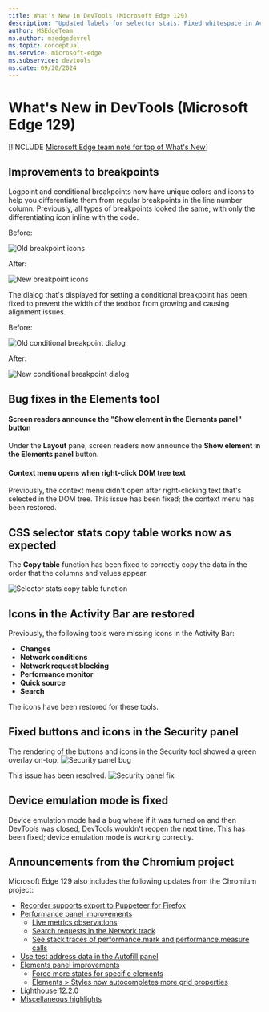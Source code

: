 ```yaml
---
title: What's New in DevTools (Microsoft Edge 129)
description: "Updated labels for selector stats. Fixed whitespace in Activity Bar right-click menus. And more."
author: MSEdgeTeam
ms.author: msedgedevrel
ms.topic: conceptual
ms.service: microsoft-edge
ms.subservice: devtools
ms.date: 09/20/2024
---
```

# What's New in DevTools (Microsoft Edge 129)

[!INCLUDE [Microsoft Edge team note for top of What's New](../../includes/edge-whats-new-note.md)]


<!-- ====================================================================== -->
## Improvements to breakpoints

<!-- Subtitle: Refreshed icons to help differentiate breakpoint types and the conditional breakpoint dialog alignment has been fixed.-->

Logpoint and conditional breakpoints now have unique colors and icons to help you differentiate them from regular breakpoints in the line number column.  Previously, all types of breakpoints looked the same, with only the differentiating icon inline with the code.

Before:

![Old breakpoint icons](./devtools-129-images/old-breakpoints.png)

After:

![New breakpoint icons](./devtools-129-images/new-breakpoints.png)

The dialog that's displayed for setting a conditional breakpoint has been fixed to prevent the width of the textbox from growing and causing alignment issues.

Before:

![Old conditional breakpoint dialog](./devtools-129-images/old-dialog.png)

After:

![New conditional breakpoint dialog](./devtools-129-images/new-dialog.png)


<!-- ====================================================================== -->
## Bug fixes in the Elements tool

<!-- Screen readers will announce the "Show element in the Elements panel" button, and the context menu has been restored. -->


<!-- ------------------------------ -->
#### Screen readers announce the "Show element in the Elements panel" button

Under the **Layout** pane,<!-- todo: in the Layout tab, --> screen readers now announce the **Show element in the Elements panel** button.<!-- todo: not found in UI.  add screenshot: -->

<!--
![The Layout tab's "Show element in the Elements panel" button, in the Elements tool](./devtools-129-images/show-element-button.png)
-->


<!-- ------------------------------ -->
#### Context menu opens when right-click DOM tree text

Previously, the context menu didn't open after right-clicking text that's selected in the DOM tree.  This issue has been fixed; the context menu has been restored.


<!-- ====================================================================== -->
## CSS selector stats copy table works now as expected

<!-- Subtitle: The Copy table function for CSS selector stats copies data with the values aligned with columns. -->

The **Copy table** function has been fixed to correctly copy the data in the order that the columns and values appear.

![Selector stats copy table function](./devtools-129-images/selector-stats-copy.png)


<!-- ====================================================================== -->
## Icons in the Activity Bar are restored

<!-- Subtitle: Icons in the Activity Bar help you quickly identify the tools. -->

Previously, the following tools were missing icons in the Activity Bar:
* **Changes**
* **Network conditions**
* **Network request blocking**
* **Performance monitor**
* **Quick source**
* **Search**

The icons have been restored for these tools.


<!-- ====================================================================== -->
## Fixed buttons and icons in the Security panel

<!-- Subtitle: Understand your webpage's security issues with the Security tool -->

The rendering of the buttons and icons in the Security tool showed a green overlay on-top:
![Security panel bug](./devtools-129-images/buggy-security-tool.png)

This issue has been resolved.
![Security panel fix](./devtools-129-images/fixed-security-tool.png)


<!-- ====================================================================== -->
## Device emulation mode is fixed

<!-- Subtitle: Use device emulation mode to simulate different devices. -->

Device emulation mode had a bug where if it was turned on and then DevTools was closed, DevTools wouldn't reopen the next time.  This has been fixed; device emulation mode is working correctly.


<!-- ====================================================================== -->
## Announcements from the Chromium project

Microsoft Edge 129 also includes the following updates from the Chromium project:

* [Recorder supports export to Puppeteer for Firefox](https://developer.chrome.com/blog/new-in-devtools-129#puppeteer-export)
* [Performance panel improvements](https://developer.chrome.com/blog/new-in-devtools-129#perf)
   * [Live metrics observations](https://developer.chrome.com/blog/new-in-devtools-129#observations)
   * [Search requests in the Network track](https://developer.chrome.com/blog/new-in-devtools-129#perf-network-search)
   * [See stack traces of performance.mark and performance.measure calls](https://developer.chrome.com/blog/new-in-devtools-129#extension-stack-traces)
* [Use test address data in the Autofill panel](https://developer.chrome.com/blog/new-in-devtools-129#autofill-addresses)
* [Elements panel improvements](https://developer.chrome.com/blog/new-in-devtools-129#elements)
   * [Force more states for specific elements](https://developer.chrome.com/blog/new-in-devtools-129#specific-element-states)
   * [Elements > Styles now autocompletes more grid properties](https://developer.chrome.com/blog/new-in-devtools-129#grid-autocomplete)
* [Lighthouse 12.2.0](https://developer.chrome.com/blog/new-in-devtools-129#lighthouse)
* [Miscellaneous highlights](https://developer.chrome.com/blog/new-in-devtools-129#misc)
<!-- todo: maybe delete some links -->


<!-- ====================================================================== -->
<!-- uncomment if content is copied from developer.chrome.com to this page -->

<!-- > [!NOTE]
> Portions of this page are modifications based on work created and [shared by Google](https://developers.google.com/terms/site-policies) and used according to terms described in the [Creative Commons Attribution 4.0 International License](https://creativecommons.org/licenses/by/4.0).
> The original page for announcements from the Chromium project is [What's New in DevTools (Chrome 129)](https://developer.chrome.com/blog/new-in-devtools-129) and is authored by [Sofia Emelianova](https://developers.google.com/web/resources/contributors) (Senior Technical Writer working on Chrome DevTools at Google). -->


<!-- ====================================================================== -->
<!-- uncomment if content is copied from developer.chrome.com to this page -->

<!-- [![Creative Commons License](../../../../media/cc-logo/88x31.png)](https://creativecommons.org/licenses/by/4.0)
This work is licensed under a [Creative Commons Attribution 4.0 International License](https://creativecommons.org/licenses/by/4.0). -->
